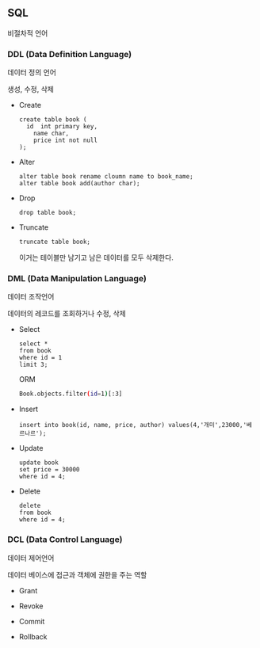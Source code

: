 ## SQL

비절차적 언어 



### DDL (Data Definition Language)

데이터 정의 언어 

생성, 수정, 삭제



- Create

  ```sqlite
  create table book (
  	id 	int primary key,
      name char,
      price int not null
  );
  ```

- Alter

  ```sqlite
  alter table book rename cloumn name to book_name;
  alter table book add(author char);
  ```

- Drop

  ```sqlite
  drop table book;
  ```

- Truncate

  ```sqlite
  truncate table book;
  ```

  이거는 테이블만 남기고 남은 데이터를 모두 삭제한다.



### DML (Data Manipulation Language)

데이터 조작언어

데이터의 레코드를 조회하거나 수정, 삭제



- Select

  ```sqlite
  select *
  from book
  where id = 1
  limit 3;
  ```

  ORM

  ```sh
  Book.objects.filter(id=1)[:3]
  ```

- Insert

  ```sqlite
  insert into book(id, name, price, author) values(4,'개미',23000,'베르나르');
  ```

- Update

  ```sqlite
  update book
  set price = 30000
  where id = 4;
  ```

- Delete

  ```sqlite
  delete 
  from book 
  where id = 4;
  ```

  



### DCL (Data Control Language)

데이터 제어언어

데이터 베이스에 접근과 객체에 권한을 주는 역할



- Grant

- Revoke

- Commit

- Rollback

  

